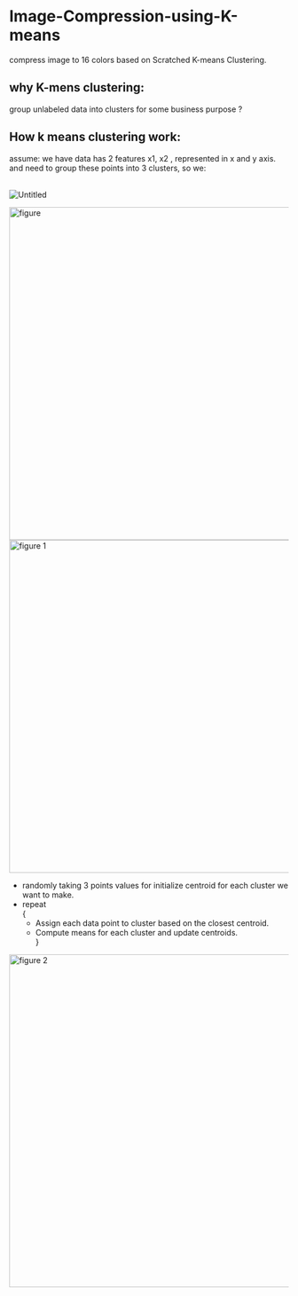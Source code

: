 # Image-Compression-using-K-means
compress image to 16 colors based on Scratched K-means Clustering. 

## why K-mens clustering:
 group unlabeled data into clusters for some business purpose ? </br>

## How k means clustering work:

assume:
we have data has 2 features x1, x2 , represented in x and y axis. </br>
and need to group these points into 3 clusters, so we: </br></br>

![Untitled]()

<img width="600" alt="figure" src="https://user-images.githubusercontent.com/91970695/218611026-2fd1f16e-b117-427a-a578-01d815c90f33.png">

<img width="600" alt="figure 1" src="https://user-images.githubusercontent.com/91970695/218610665-c2092715-93a6-49f1-90e4-8d861887d4e9.png">

* randomly taking 3 points values for initialize centroid for each cluster we want to make.</br>
* repeat </br>
    { </br>
    * Assign each data point to cluster based on the closest centroid.</br>
    * Compute means for each cluster and update centroids.</br>
}</br>

<img width="600" alt="figure 2" src="https://user-images.githubusercontent.com/91970695/218606738-aeba0b7b-8aeb-4637-8af1-1a36dd20bd18.png">


